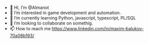 - 👋 Hi, I’m @Almanot
- 👀 I’m interested in game development and automation.
- 🌱 I’m currently learning Python, javascript, typescript, PL/SQL
- 💞️ I’m looking to collaborate on somethig.
- 📫 How to reach me https://www.linkedin.com/in/maxim-balukov-70a08b193/

<!---
Almanot/Almanot is a ✨ special ✨ repository because its `README.md` (this file) appears on your GitHub profile.
You can click the Preview link to take a look at your changes.
--->
